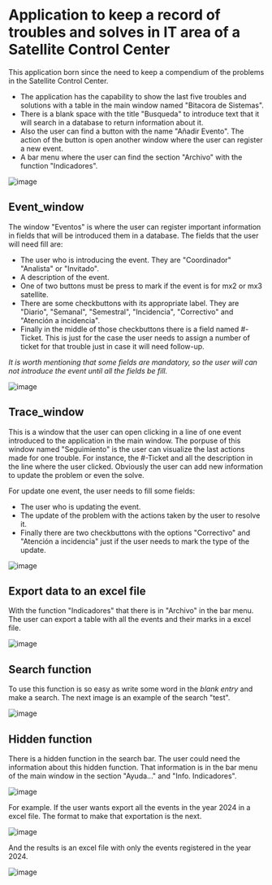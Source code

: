 # Application to keep a record of troubles and solves in IT area of a Satellite Control Center

This application born since the need to keep a compendium of the problems in the Satellite Control Center.

* The application has the capability to show the last five troubles and solutions with a table in the main window named "Bitacora de Sistemas".
* There is a blank space with the title "Busqueda" to introduce text that it will search in a database to return information about it. 
* Also the user can find a button with the name "Añadir Evento". The action of the button is open another window where the user can register a new event.
* A bar menu where the user can find the section "Archivo" with the function "Indicadores".

![image](./extras/Images_readme/indicadores.JPG)

## Event_window

The window "Eventos" is where the user can register important information in fields that will be introduced them in a database.
The fields that the user will need fill are:

* The user who is introducing the event. They are "Coordinador" "Analista" or "Invitado".
* A description of the event.
* One of two buttons must be press to mark if the event is for mx2 or mx3 satellite.
* There are some checkbuttons with its appropriate label. They are "Diario", "Semanal", "Semestral", "Incidencia", "Correctivo" and "Atención a incidencia".
* Finally in the middle of those checkbuttons there is a field named #-Ticket. This is just for the case the user needs to assign a number of ticket for that trouble just in case it will need follow-up.

*It is worth mentioning that some fields are mandatory, so the user will can not introduce the event until all the fields be fill.*

![image](./extras/Images_readme/event_window.gif)


## Trace_window

This is a window that the user can open clicking in a line of one event introduced to the application in the main window. The porpuse of this window named "Seguimiento" is the user can visualize the last actions made for one trouble. For instance, the #-Ticket and all the description in the line where the user clicked. Obviously the user can add new information to update the problem or even the solve. 

For update one event, the user needs to fill some fields:

* The user who is updating the event.
* The update of the problem with the actions taken by the user to resolve it.
* Finally there are two checkbuttons with the options "Correctivo" and "Atención a incidencia" just if the user needs to mark the type of the update.

![image](./extras/Images_readme/trace_window.gif)

## Export data to an excel file

With the function "Indicadores" that there is in "Archivo" in the bar menu. The user can export a table with all the events and their marks in a excel file.

![image](./extras/Images_readme/excel.JPG)

## Search function

To use this function is so easy as write some word in the *blank entry* and make a search. The next image is an example of the search "test".

![image](./extras/Images_readme/search_results.JPG)

## Hidden function

There is a hidden function in the search bar. The user could need the information about this hidden function. That information is in the bar menu of the main window in the section "Ayuda..." and "Info. Indicadores".

![image](./extras/Images_readme/info_indicadores_mb.JPG)

For example. If the user wants export all the events in the year 2024 in a excel file. The format to make that exportation is the next.

![image](./extras/Images_readme/export_by_year.JPG)

And the results is an excel file with only the events registered in the year 2024.

![image](./extras/Images_readme/exportations_2024.JPG)